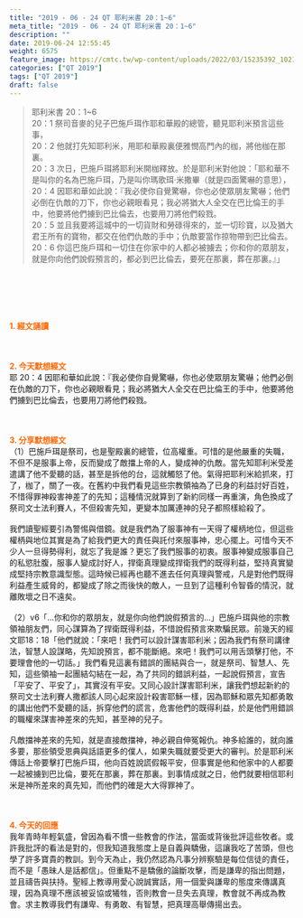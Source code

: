 ```yaml
---
title: "2019 - 06 - 24 QT 耶利米書 20：1~6"
meta_title: "2019 - 06 - 24 QT 耶利米書 20：1~6"
description: ""
date: 2019-06-24 12:55:45
weight: 6575
feature_image: https://cmtc.tw/wp-content/uploads/2022/03/15235392_10211799862337740_180693556567566654_o-1.webp
categories: ["QT 2019"]
tags: ["QT 2019"]
draft: false
---
```


<blockquote>耶利米書 20：1~6<br />
20：1 祭司音麥的兒子巴施戶珥作耶和華殿的總管，聽見耶利米預言這些事，<br />
20：2 他就打先知耶利米，用耶和華殿裏便雅憫高門內的枷，將他枷在那裏。<br />
20：3 次日，巴施戶珥將耶利米開枷釋放。於是耶利米對他說：「耶和華不是叫你的名為巴施戶珥，乃是叫你瑪歌珥‧米撒畢（就是四面驚嚇的意思），<br />
20：4 因耶和華如此說：『我必使你自覺驚嚇，你也必使眾朋友驚嚇；他們必倒在仇敵的刀下，你也必親眼看見；我必將猶大人全交在巴比倫王的手中，他要將他們擄到巴比倫去，也要用刀將他們殺戮。<br />
20：5 並且我要將這城中的一切貨財和勞碌得來的，並一切珍寶，以及猶大君王所有的寶物，都交在他們仇敵的手中；仇敵要當作掠物帶到巴比倫去。<br />
20：6 你這巴施戶珥和一切住在你家中的人都必被擄去；你和你的眾朋友，就是你向他們說假預言的，都必到巴比倫去，要死在那裏，葬在那裏。』」</blockquote><br />
&nbsp;<br />
<br />
&nbsp;<br />
<br />
<span style="color: #ff6600;"><strong>1. </strong><strong>經文誦讀</strong></span><br />
<br />
<span style="color: #ff6600;"><strong> </strong></span><br />
<br />
<span style="color: #ff6600;"><strong>2. 今天默想</strong><strong>經文<br />
</strong></span>耶 20：4 因耶和華如此說：『我必使你自覺驚嚇，你也必使眾朋友驚嚇；他們必倒在仇敵的刀下，你也必親眼看見；我必將猶大人全交在巴比倫王的手中，他要將他們擄到巴比倫去，也要用刀將他們殺戮。<br />
<br />
&nbsp;<br />
<br />
<span style="color: #ff6600;"><strong>3. 分享默想經文<br />
</strong></span>（1）巴施戶珥是祭司，也是聖殿裏的總管，位高權重。可惜的是他嚴重的失職，不但不是服事上帝，反而變成了敵擋上帝的人，變成神的仇敵。當先知耶利米受差遣講了他不愛聽的話，甚至是拆他的台，這就觸怒了他。氣得把耶利米給抓來，打了，枷了，關了一夜。在舊約中我們看見這些宗教領袖為了已身的利益討好百姓，不惜得罪神殺害神差了的先知；這種情況就算到了新約同樣一再重演，角色換成了祭司文士法利賽人，不但殺害先知，更變本加厲連神的兒子都照樣給殺了。<br />
<br />
我們讀聖經要引為警惕與借鏡。就是我們為了服事神有一天得了權柄地位，但這些權柄與地位其實是為了給我們更大的責任與託付來服事神，忠心擺上。可惜今天不少人一旦得勢得利，就忘了我是誰？更忘了我們服事的初衷。服事神變成服事自己的私慾肚腹，服事人變成討好人，捍衛真理變成捍衛我們的既得利益，堅持真實變成堅持宗教意識型態。這時候已經再也聽不進去任何真理與警戒，凡是對他們既得利益產生威脅的，都變成了除之而後快的敵人，一旦到了這種利令智昏的情況，就離敗壞之日不遠矣。<br />
<br />
（2）v6「…你和你的眾朋友，就是你向他們說假預言的…」巴施戶珥與他的宗教領袖朋友們，同心謀算為了捍衛既得利益，不惜說假預言來欺騙民眾。前幾天的經文耶18：18「他們就說：「來吧！我們可以設計謀害耶利米；因為我們有祭司講律法，智慧人設謀略，先知說預言，都不能斷絕。來吧！我們可以用舌頭擊打他，不要理會他的一切話。」我們看見這裏有錯誤的團結與合一，就是祭司、智慧人、先知，這些領袖一起團結勾結在一起，為了共同的錯誤利益，一起說假預言，宣告「平安了、平安了」，其實沒有平安。又同心設計謀害耶利米，讓我們想起新約的祭司文士法利賽人撒都該人同心起來設計殺害耶穌一樣，因為耶穌和眾先知都勇敢的講出他們不愛聽的話，拆穿他們的謊言，危害他們的既得利益，於是他們用錯誤的職權來謀害神差來的先知，甚至神的兒子。<br />
<br />
凡敵擋神差來的先知，就是直接敵擋神，神必親自伸冤報仇。神多給誰的，就向誰多要，那些領受恩典與話語更多的僕人，如果失職就要受更大的審判。於是耶利米傳話上帝要擊打巴施戶珥，他向百姓說謊假報平安，但事實是他和他家中的人都要一起被擄到巴比倫，要死在那裏，葬在那裏。到事情成就之日，他們就要相信耶利米是神所差來的真先知，而他們的確是大大得罪神了。<br />
<br />
&nbsp;<br />
<br />
<span style="color: #ff6600;"><strong>4. 今天的回應<br />
</strong></span>我年青時年輕氣盛，曾因為看不慣一些教會的作法，當面或背後批評這些牧者。或許我批評的看法是對的，但我知道我態度上是自義與驕傲，這讓我吃了苦頭，但也學了許多寶貴的教訓。到今天為止，我仍然認為凡事分辨察驗是每位信徒的責任，而不是「愚昧人是話都信」。但重點不是驕傲的論斷攻擊，而是謙卑的指出問題，並且禱告與扶持。聖經上教導用愛心說誠實話，用一個愛與謙卑的態度來傳講真理，因為真理不應該被妥協或犧牲，否則教會一旦失去真理，教會就不再成為教會。求主教導我們有謙卑、有勇敢、有智慧，把真理高舉傳揚出去。<br />
<br />
&nbsp;
        